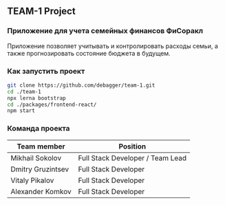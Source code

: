 ## TEAM-1 Project

### Приложение для учета семейных финансов ФиСоракл

Приложение позволяет учитывать и контролировать расходы семьи, а также прогнозировать состояние бюджета в будущем.

### Как запустить проект

```bash
git clone https://github.com/debagger/team-1.git
cd ./team-1
npx lerna bootstrap
cd ./packages/frontend-react/
npm start
```

### Команда проекта

| Team member       | Position                         |
| ----------------- | -------------------------------- |
| Mikhail Sokolov   | Full Stack Developer / Team Lead |
| Dmitry Gruzintsev | Full Stack Developer             |
| Vitaly Pikalov    | Full Stack Developer             |
| Alexander Komkov  | Full Stack Developer             |
